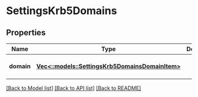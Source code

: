 # SettingsKrb5Domains

## Properties
Name | Type | Description | Notes
------------ | ------------- | ------------- | -------------
**domain** | [**Vec<::models::SettingsKrb5DomainsDomainItem>**](SettingsKrb5DomainsDomainItem.md) |  | [optional] [default to null]

[[Back to Model list]](../README.md#documentation-for-models) [[Back to API list]](../README.md#documentation-for-api-endpoints) [[Back to README]](../README.md)



